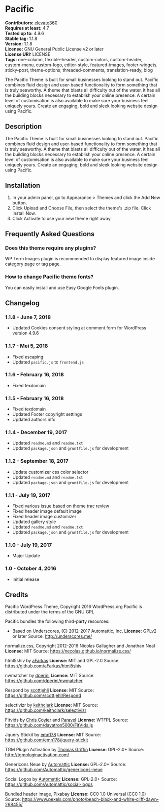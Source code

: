 # Pacific #

**Contributors:** [elevate360](https://profiles.wordpress.org/elevate360)  
**Requires at least:** 4.7  
**Tested up to:** 4.9.6  
**Stable tag:** 1.1.8  
**Version:** 1.1.8  
**License:** GNU General Public License v2 or later  
**License URI:** LICENSE  
**Tags:** one-column, flexible-header, custom-colors, custom-header, custom-menu, custom-logo, editor-style, featured-images, footer-widgets, sticky-post, theme-options, threaded-comments, translation-ready, blog  


The Pacific Theme is built for small businesses looking to stand out. Pacific combines fluid design and user-based functionality to form something that is truly seaworthy. A theme that blasts all difficulty out of the water, it has all the building blocks necessary to establish your online presence. A certain level of customisation is also available to make sure your business feel uniquely yours. Create an engaging, bold and sleek looking website design using Pacific.

## Description ##

The Pacific Theme is built for small businesses looking to stand out. Pacific combines fluid design and user-based functionality to form something that is truly seaworthy. A theme that blasts all difficulty out of the water, it has all the building blocks necessary to establish your online presence. A certain level of customisation is also available to make sure your business feel uniquely yours. Create an engaging, bold and sleek looking website design using Pacific.

## Installation ##

1. In your admin panel, go to Appearance > Themes and click the Add New button.
2. Click Upload and Choose File, then select the theme's .zip file. Click Install Now.
3. Click Activate to use your new theme right away.

## Frequently Asked Questions ##

### Does this theme require any plugins?
WP Term Images plugin is recommended to display featured image inside category page or tag page.
###
### How to change Pacific theme fonts?
You can easily install and use Easy Google Fonts plugin.
###
## Changelog ##

### 1.1.8 - June 7, 2018 ###
* Updated Cookies consent styling at comment form for WordPress version 4.9.6

### 1.1.7 - Mei 5, 2018
* Fixed escaping
* Updated `pacific.js` to `frontend.js`
###
### 1.1.6 - February 16, 2018
* Fixed texdomain
###
### 1.1.5 - February 16, 2018
* Fixed texdomain
* Updated Footer copyright settings
* Updated authors info
###
### 1.1.4 - December 19, 2017
* Updated `readme.md` and `readme.txt`
* Updated `package.json` and `gruntfile.js` for development
###
### 1.1.2 - September 18, 2017
* Update customizer css color selector
* Updated `readme.md` and `readme.txt`
* Updated `package.json` and `gruntfile.js` for development
###
### 1.1.1 - July 19, 2017
* Fixed various issue based on [theme trac review](https://themes.trac.wordpress.org/ticket/43174#comment:14)
* Fixed header image default image
* Fixed header image customizer
* Updated gallery style
* Updated `readme.md` and `readme.txt`
* Updated `package.json` and `gruntfile.js` for development
###
### 1.1.0 - July 19, 2017
* Major Update
###
### 1.0 - October 4, 2016 ###
* Initial release

## Credits ##

Pacific WordPress Theme, Copyright 2016 WordPress.org
Pacific is distributed under the terms of the GNU GPL

Pacific bundles the following third-party resources:

- Based on Underscores, (C) 2012-2017 Automattic, Inc.
**License:** GPLv2 or later
Source: http://underscores.me/

normalize.css, Copyright 2012-2016 Nicolas Gallagher and Jonathan Neal
**License:** MIT
Source: https://necolas.github.io/normalize.css/

html5shiv by [aFarkas](https://github.com/aFarkas)
**License:** MIT and GPL-2.0
Source: https://github.com/aFarkas/html5shiv

nwmatcher by [dperini](https://github.com/dperini)
**License:** MIT
Source: https://github.com/dperini/nwmatcher

Respond by [scottjehli](https://github.com/scottjehli)
**License:** MIT
Source: https://github.com/scottjehl/Respond

selectivizr by [keithclark](https://github.com/keithclark)
**License:** MIT
Source: https://github.com/keithclark/selectivizr

Fitvids by [Chris Coyier](http://chriscoyier.net/) and [Paravel](http://paravelinc.com/)
**License:** WTFPL
Source: https://github.com/davatron5000/FitVids.js

Jquery Stickit by [emn178](https://github.com/emn178)
**License:** MIT
Source: https://github.com/emn178/jquery-stickit

TGM Plugin Activation by [Thomas Griffin](https://thomasgriffin.io/)
**License:** GPL-2.0+
Source: http://tgmpluginactivation.com/

Genericons Neue by [Automattic](https://github.com/Automattic/genericons-neue)
**License:** GPL-2.0+
Source: https://github.com/Automattic/genericons-neue

Social Logos by [Automattic](https://github.com/Automattic/social-logos)
**License:** GPL-2.0+
Source: https://github.com/Automattic/social-logos

Bundled header image, Pixabay
**License:** CC0 1.0 Universal (CC0 1.0)
Source: https://www.pexels.com/photo/beach-black-and-white-cliff-dawn-268455/
